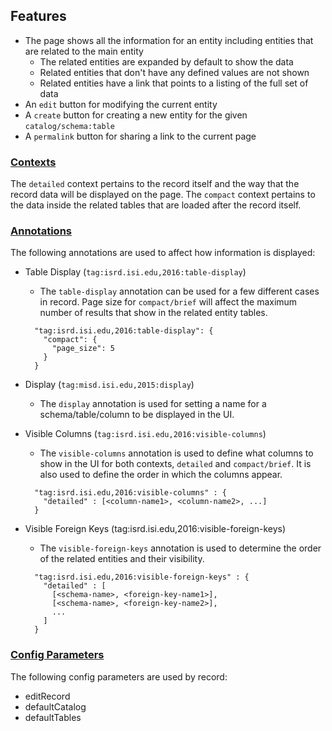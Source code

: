 ## Features
* The page shows all the information for an entity including entities that are related to the main entity
  * The related entities are expanded by default to show the data
  * Related entities that don't have any defined values are not shown
  * Related entities have a link that points to a listing of the full set of data
* An `edit` button for modifying the current entity
* A `create` button for creating a new entity for the given `catalog/schema:table`
* A `permalink` button for sharing a link to the current page

### [Contexts](https://github.com/informatics-isi-edu/ermrest/blob/master/user-doc/annotation.md#context-names)
The `detailed` context pertains to the record itself and the way that the record data will be displayed on the page.
The `compact` context pertains to the data inside the related tables that are loaded after the record itself.

### [Annotations](https://github.com/informatics-isi-edu/ermrest/blob/master/user-doc/annotation.md)
The following annotations are used to affect how information is displayed:
* Table Display (`tag:isrd.isi.edu,2016:table-display`)
  * The `table-display` annotation can be used for a few different cases in record. Page size for `compact/brief` will affect the maximum number of results that show in the related entity tables.
  ```
    "tag:isrd.isi.edu,2016:table-display": {
      "compact": {
        "page_size": 5
      }
    }
  ```
  
* Display (`tag:misd.isi.edu,2015:display`)
  * The `display` annotation is used for setting a name for a schema/table/column to be displayed in the UI.
  
* Visible Columns (`tag:isrd.isi.edu,2016:visible-columns`)
  * The `visible-columns` annotation is used to define what columns to show in the UI for both contexts, `detailed` and `compact/brief`. It is also used to define the order in which the columns appear.
  ```
    "tag:isrd.isi.edu,2016:visible-columns" : {
      "detailed" : [<column-name1>, <column-name2>, ...]
    }
  ```
  
* Visible Foreign Keys (tag:isrd.isi.edu,2016:visible-foreign-keys)
  * The `visible-foreign-keys` annotation is used to determine the order of the related entities and their visibility.
  ```
    "tag:isrd.isi.edu,2016:visible-foreign-keys" : {
      "detailed" : [ 
        [<schema-name>, <foreign-key-name1>], 
        [<schema-name>, <foreign-key-name2>], 
        ... 
      ]
    }
  ```


### [Config Parameters](https://github.com/informatics-isi-edu/chaise/blob/master/doc/configuration.md)
The following config parameters are used by record:
* editRecord 
* defaultCatalog
* defaultTables
